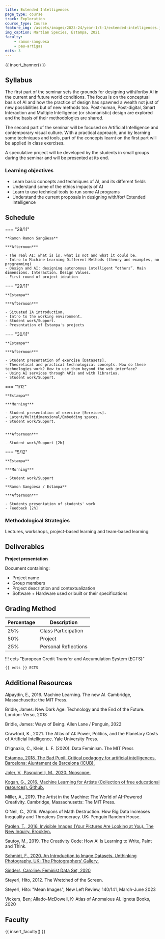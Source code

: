 ```yaml
---
title: Extended Intelligences
page_type: course
track: Exploration
course_type: Course
feature_img: /assets/images/2023-24/year-1/t-1/extended-intelligences.jpeg
img_caption: Martian Species, Estampa, 2021
faculty:
    - ramon-sanguesa
    - pau-artigas
ects: 3
---
```


{{ insert_banner() }}

## Syllabus

The first part of the seminar sets the grounds for designing with/for/by AI in the current and future world conditions. The focus is on the conceptual basis of AI and how the practice of design has spawned a wealth not just of new possibilities but of new methods too. Post-human, Post-digital, Smart Interaction and Multiple Intelligence (or shamanistic) design are explored and the basis of their methodologies are shared. 

The second part of the seminar will be focused on Artificial Intelligence and contemporary visual culture. With a practical approach, and by learning some techniques and tools, part of the concepts learnt on the first part will be applied in class exercises.

A speculative project will be developed by the students in small groups during the seminar and will be presented at its end.

### Learning objectives

- Learn basic concepts and techniques of AI, and its different fields
- Understand some of the ethics impacts of AI
- Learn to use technical tools to run some AI programs
- Understand the current proposals in designing with/for/ Extended Intelligence

## Schedule

=== "28/11"

    **Ramon Ramon Sangüesa**

    ***Afternoon***

    - The real AI: what is is, what is not and what it could be.
    - Intro to Machine Learning Different Methods (theory and examples, no programming)
    - Design and AI: designing autonomous intelligent “others”. Main dimensions. Interaction. Design Values. 
    - First round of project ideation

=== "29/11"

    **Estampa**

    ***Afternoon***

    - Situated IA introduction.
    - Intro to the working environment.
    - Student work/Support.
    - Presentation of Estampa's projects


=== "30/11"

    **Estampa**

    ***Afternoon***

    - Student presentation of exercise [Datasets].
    - Theoretical and practical technological concepts. How do these technologies work? How to use them beyond the web interface?
    - Using AI services through APIs and with libraries.
    - Student work/Support.


=== "1/12"

    **Estampa**

    ***Morning***

    - Student presentation of exercise [Services].
    - Latent/Multidimensional/Embedding spaces.
    - Student work/Support.


    ***Afternoon***

    - Student work/Support [2h]

=== "5/12"

    **Estampa**

    ***Morning***

    - Student work/Support

    **Ramon Sangüesa / Estampa**

    ***Afternoon***

    - Students presentation of students' work
    - Feedback [2h]

### Methodological Strategies

Lectures, workshops, project-based learning and team-based learning

## Deliverables

**Project presentation**

Document containing:

- Project name
- Group members
- Project description and contextualization
- Software + Hardware used or built or their specifications

## Grading Method

| Percentage  | Description                                     |
| ----------- | ------------------------------------            |
| 25%         | Class Participation                             |
| 50%         | Project                                         |
| 25%         | Personal Reflections                            |

!!! ects "European Credit Transfer and Accumulation System (ECTS)"

    {{ ects }} ECTS

## Additional Resources

Alpaydin, E., 2016. Machine Learning. The new AI. Cambridge, Massachusetts: the MIT Press.

Bridle, James: New Dark Age: Technology and the End of the Future. London: Verso, 2018 

Bridle, James: Ways of Being. Allen Lane / Penguin, 2022 

Crawford, K., 2021. The Atlas of AI: Power, Politics, and the Planetary Costs of Artificial Intelligence. Yale University Press.

D’Ignazio, C., Klein, L. F. (2020). Data Feminism. The MIT Press

[Estampa, 2018. The Bad Pupil. Critical pedagogy for artificial intelligences. Barcelona: Ajuntament de Barcelona (ICUB).](https://tallerestampa.com/wordpress/wp-content/uploads/2019/09/elmalalumne_Estampa_CAT_ES_EN.pdf)

[Joler, V., Pasquinelli, M., 2020. Nooscope.](https://nooscope.ai/)

[Kogan, G., 2016. Machine Learning for Artists (Collection of free educational resources). Github.](https://ml4a.github.io/)

Miller, A., 2019. The Artist in the Machine: The World of AI-Powered Creativity. Cambridge, Massachusetts: The MIT Press.

O’Neil, C., 2016. Weapons of Math Destruction. How Big Data Increases Inequality and Threatens Democracy. UK: Penguin Random House.

[Paglen, T., 2016. Invisible Images (Your Pictures Are Looking at You). The New Inquiry. Brooklyn.](https://thenewinquiry.com/invisible-images-your-pictures-are-looking-at-you/)

Sautoy, M., 2019. The Creativity Code: How AI Is Learning to Write, Paint and Think.

[Schmidt, F., 2020. An Introduction to Image Datasets. Unthinking Photography. UK: The Photographers’ Gallery.](https://unthinking.photography/articles/an-introduction-to-image-datasets)

[Sinders, Caroline: Feminist Data Set, 2020](https://carolinesinders.com/wp-content/uploads/2020/05/Feminist-Data-Set-Final-Draft-2020-0517.pdf) 

Steyerl, Hito, 2012. The Wretched of the Screen.

Steyerl, Hito: "Mean Images", New Left Review, 140/141, March-June 2023 

Vickers, Ben; Allado-McDowell, K: Atlas of Anomalous AI. Ignota Books, 2020

## Faculty

{{ insert_faculty() }}
